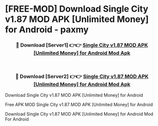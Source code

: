 # [FREE-MOD] Download Single City v1.87 MOD APK [Unlimited Money] for Android - paxmy


<div align="center">
<h3>🔴 Download [Server1] 👉👉 <a href="https://apk-comot.site?title=Single_City_v1.87_MOD_APK_[Unlimited_Money]_for_Android">Single City v1.87 MOD APK [Unlimited Money] for Android Mod Apk</a></h3><br>

<h3>🔴 Download [Server2] 👉👉 <a href="https://apk-comot.site?title=Single_City_v1.87_MOD_APK_[Unlimited_Money]_for_Android">Single City v1.87 MOD APK [Unlimited Money] for Android Mod Apk</a></h3>
</div>



Download Single City v1.87 MOD APK [Unlimited Money] for Android 

Free APK MOD Single City v1.87 MOD APK [Unlimited Money] for Android 

Download Single City v1.87 MOD APK [Unlimited Money] for Android Mod For Android
